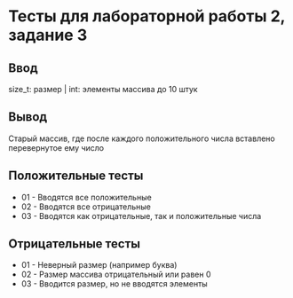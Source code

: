 # Тесты для лабораторной работы 2, задание 3

## Ввод 
size_t: размер | int: элементы массива до 10 штук

## Вывод
Старый массив, где после каждого положительного числа вставлено перевернутое ему число

## Положительные тесты
- 01 - Вводятся все положительные
- 02 - Вводятся все отрицательные
- 03 - Вводятся как отрицательные, так и положительные числа

## Отрицательные тесты
- 01 - Неверный размер (например буква)
- 02 - Размер массива отрицательный или равен 0
- 03 - Вводится размер, но не вводятся элементы